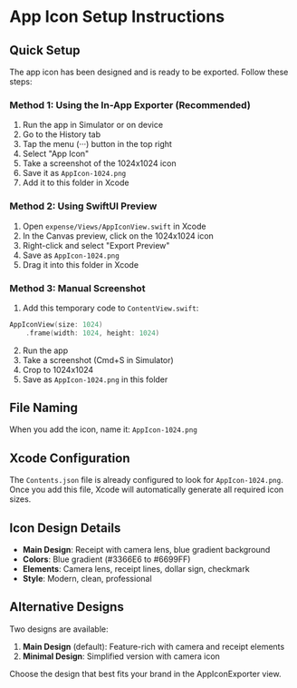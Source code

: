 # App Icon Setup Instructions

## Quick Setup

The app icon has been designed and is ready to be exported. Follow these steps:

### Method 1: Using the In-App Exporter (Recommended)
1. Run the app in Simulator or on device
2. Go to the History tab
3. Tap the menu (···) button in the top right
4. Select "App Icon"
5. Take a screenshot of the 1024x1024 icon
6. Save it as `AppIcon-1024.png`
7. Add it to this folder in Xcode

### Method 2: Using SwiftUI Preview
1. Open `expense/Views/AppIconView.swift` in Xcode
2. In the Canvas preview, click on the 1024x1024 icon
3. Right-click and select "Export Preview"
4. Save as `AppIcon-1024.png`
5. Drag it into this folder in Xcode

### Method 3: Manual Screenshot
1. Add this temporary code to `ContentView.swift`:
```swift
AppIconView(size: 1024)
    .frame(width: 1024, height: 1024)
```
2. Run the app
3. Take a screenshot (Cmd+S in Simulator)
4. Crop to 1024x1024
5. Save as `AppIcon-1024.png` in this folder

## File Naming
When you add the icon, name it: `AppIcon-1024.png`

## Xcode Configuration
The `Contents.json` file is already configured to look for `AppIcon-1024.png`. Once you add this file, Xcode will automatically generate all required icon sizes.

## Icon Design Details
- **Main Design**: Receipt with camera lens, blue gradient background
- **Colors**: Blue gradient (#3366E6 to #6699FF)
- **Elements**: Camera lens, receipt lines, dollar sign, checkmark
- **Style**: Modern, clean, professional

## Alternative Designs
Two designs are available:
1. **Main Design** (default): Feature-rich with camera and receipt elements
2. **Minimal Design**: Simplified version with camera icon

Choose the design that best fits your brand in the AppIconExporter view.
